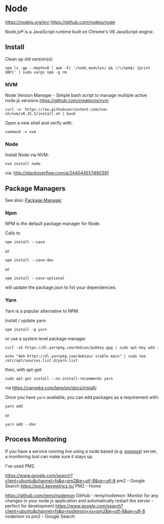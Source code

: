 # Node

https://nodejs.org/en/
https://github.com/nodejs/node

Node.js® is a JavaScript runtime built on Chrome's V8 JavaScript engine.

## Install

Clean up old version(s):

    npm ls -gp --depth=0 | awk -F/ '/node_modules/ && !/\/npm$/ {print $NF}' | sudo xargs npm -g rm

### NVM

Node Version Manager - Simple bash script to manage multiple active node.js versions
https://github.com/creationix/nvm

    curl -o- https://raw.githubusercontent.com/nvm-sh/nvm/v0.35.3/install.sh | bash
    
Open a new shell and verify with:

    command -v nvm

### Node

Install Node via NVM:

    nvm install node

via:
http://stackoverflow.com/a/24404451/1480391


## Package Managers

See also: [Package Manager](../package_management.md)

### Npm

NPM is the default package manager for Node. 

Calls to 

    npm install --save 

or 
  
    npm install --save-dev 
    
or 

    npm install --save-optional 

will update the package.json to list your dependencies.


### Yarn

Yarn is a popular alternative to NPM. 

Install / update yarn:

    npm install -g yarn

or use a system level package manager 

    curl -sS https://dl.yarnpkg.com/debian/pubkey.gpg | sudo apt-key add -

    echo "deb https://dl.yarnpkg.com/debian/ stable main" | sudo tee /etc/apt/sources.list.d/yarn.list

then, with apt-get:

    sudo apt-get install --no-install-recommends yarn


via https://yarnpkg.com/lang/en/docs/install/

Once you have `yarn` available, you can add packages as a requirement with:

    yarn add
    
or

    yarn add --dev


## Process Monitoring

If you have a service running live using a node based (e.g. [express](express.md)) server, a monitoring tool can make sure it stays up.

I've used PM2. 

https://www.google.com/search?client=ubuntu&channel=fs&q=pm2&ie=utf-8&oe=utf-8
pm2 - Google Search
https://pm2.keymetrics.io/
PM2 - Home

https://github.com/remy/nodemon
GitHub - remy/nodemon: Monitor for any changes in your node.js application and automatically restart the server - perfect for development
https://www.google.com/search?client=ubuntu&channel=fs&q=nodemon+vs+pm2&ie=utf-8&oe=utf-8
nodemon vs pm2 - Google Search
